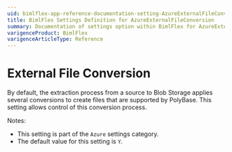 ```yaml
---
uid: bimlflex-app-reference-documentation-setting-AzureExternalFileConversion
title: BimlFlex Settings Definition for AzureExternalFileConversion
summary: Documentation of settings option within BimlFlex for AzureExternalFileConversion
varigenceProduct: BimlFlex
varigenceArticleType: Reference
---
```


# External File Conversion

By default, the extraction process from a source to Blob Storage applies several conversions to create files that are supported by PolyBase. This setting allows control of this conversion process.

Notes:

* This setting is part of the `Azure` settings category.
* The default value for this setting is `Y`.